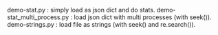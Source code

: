demo-stat.py : simply load as json dict and do stats.
demo-stat_multi_process.py : load json dict with multi processes (with seek()).
demo-strings.py : load file as strings (with seek() and re.search()).
